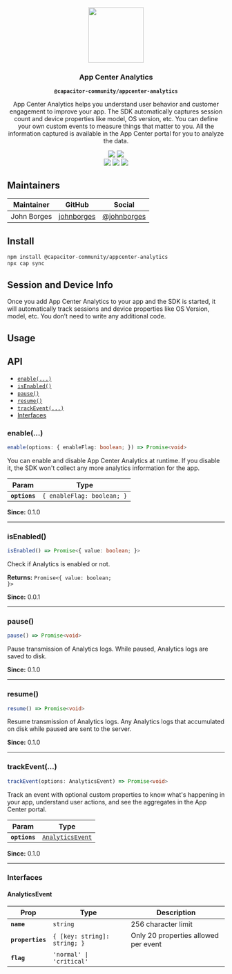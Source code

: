 <p align="center"><br><img src="https://user-images.githubusercontent.com/236501/85893648-1c92e880-b7a8-11ea-926d-95355b8175c7.png" width="128" height="128" /></p>

<h3 align="center">App Center Analytics</h3>
<p align="center"><strong><code>@capacitor-community/appcenter-analytics</code></strong></p>
<p align="center">
  App Center Analytics helps you understand user behavior and customer engagement to improve your app. The SDK automatically captures session count and device properties like model, OS version, etc. You can define your own custom events to measure things that matter to you. All the information captured is available in the App Center portal for you to analyze the data.
</p>

<p align="center">
  <img src="https://img.shields.io/maintenance/yes/2021?style=flat-square" />
  <a href="https://github.com/capacitor-community/appcenter-sdk-capacitor/tree/master/appcenter-analytics/actions?query=workflow%3A%22CI%22"></a>
  <a href="https://www.npmjs.com/package/@capacitor-community/appcenter-analytics"><img src="https://img.shields.io/npm/l/@capacitor-community/appcenter-analytics?style=flat-square" /></a>
  <br>
  <a href="https://www.npmjs.com/package/@capacitor-community/appcenter-analytics"><img src="https://img.shields.io/npm/dw/@capacitor-community/appcenter-analytics?style=flat-square" /></a>
  <a href="https://www.npmjs.com/package/@capacitor-community/appcenter-analytics"><img src="https://img.shields.io/npm/v/@capacitor-community/appcenter-analytics?style=flat-square" /></a>
  <!-- ALL-CONTRIBUTORS-BADGE:START - Do not remove or modify this section -->
  <a href="#contributors-"><img src="https://img.shields.io/badge/all%20contributors-0-orange?style=flat-square" /></a>
  <!-- ALL-CONTRIBUTORS-BADGE:END -->
</p>

## Maintainers

| Maintainer | GitHub | Social |
| -----------| -------| -------|
| John Borges | [johnborges](https://github.com/johnborges) | [@johnborges](https://twitter.com/johnborges) |

## Install

```bash
npm install @capacitor-community/appcenter-analytics
npx cap sync
```

## Session and Device Info
Once you add App Center Analytics to your app and the SDK is started, it will automatically track sessions and device properties like OS Version, model, etc. You don’t need to write any additional code.

## Usage

## API

<docgen-index>

* [`enable(...)`](#enable)
* [`isEnabled()`](#isenabled)
* [`pause()`](#pause)
* [`resume()`](#resume)
* [`trackEvent(...)`](#trackevent)
* [Interfaces](#interfaces)

</docgen-index>

<docgen-api>
<!--Update the source file JSDoc comments and rerun docgen to update the docs below-->

### enable(...)

```typescript
enable(options: { enableFlag: boolean; }) => Promise<void>
```

You can enable and disable App Center Analytics at runtime. If you disable it, the SDK won't collect any more analytics information for the app.

| Param         | Type                                  |
| ------------- | ------------------------------------- |
| **`options`** | <code>{ enableFlag: boolean; }</code> |

**Since:** 0.1.0

--------------------


### isEnabled()

```typescript
isEnabled() => Promise<{ value: boolean; }>
```

Check if Analytics is enabled or not.

**Returns:** <code>Promise&lt;{ value: boolean; }&gt;</code>

**Since:** 0.0.1

--------------------


### pause()

```typescript
pause() => Promise<void>
```

Pause transmission of Analytics logs. While paused, Analytics logs are saved to disk.

**Since:** 0.1.0

--------------------


### resume()

```typescript
resume() => Promise<void>
```

Resume transmission of Analytics logs. Any Analytics logs that accumulated on disk while paused are sent to the server.

**Since:** 0.1.0

--------------------


### trackEvent(...)

```typescript
trackEvent(options: AnalyticsEvent) => Promise<void>
```

Track an event with optional custom properties to know what's happening in your app, understand user actions, and see the aggregates in the App Center portal.

| Param         | Type                                                      |
| ------------- | --------------------------------------------------------- |
| **`options`** | <code><a href="#analyticsevent">AnalyticsEvent</a></code> |

**Since:** 0.1.0

--------------------


### Interfaces


#### AnalyticsEvent

| Prop             | Type                                    | Description                          |
| ---------------- | --------------------------------------- | ------------------------------------ |
| **`name`**       | <code>string</code>                     | 256 character limit                  |
| **`properties`** | <code>{ [key: string]: string; }</code> | Only 20 properties allowed per event |
| **`flag`**       | <code>'normal' \| 'critical'</code>     |                                      |

</docgen-api>
